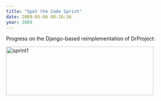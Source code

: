 ```yaml
---
title: "Spot the Code Sprint"
date: 2009-05-06 08:16:16
year: 2009
---
```

Progress on the Django-based reimplementation of DrProject:

<img title="sprint1" src="{{'/files/2009/05/sprint1.png' | relative_url}}" alt="sprint1" width="404" height="134" />
